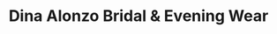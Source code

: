 ---
title: "Dina Alonzo Bridal & Evening Wear"
url: /toronto/dina-alonzo-bridal-und-evening-wear/
shop: Kleidung
---